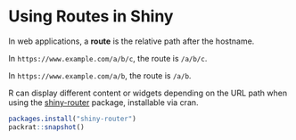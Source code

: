 # Using Routes in Shiny

In web applications, a **route** is the relative path after the hostname.

In ```https://www.example.com/a/b/c```, the route is ```/a/b/c```.

In ```https://www.example.com/a/b```, the route is ```/a/b```.

R can display different content or widgets depending on the URL path when using the [shiny-router](https://appsilon.com/shiny-router-package/) package, installable via cran.

```R
packages.install("shiny-router")
packrat::snapshot()
```
